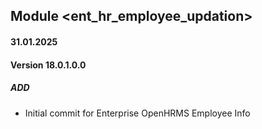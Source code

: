 ## Module <ent_hr_employee_updation>

#### 31.01.2025
#### Version 18.0.1.0.0
##### ADD

- Initial commit for Enterprise OpenHRMS Employee Info
